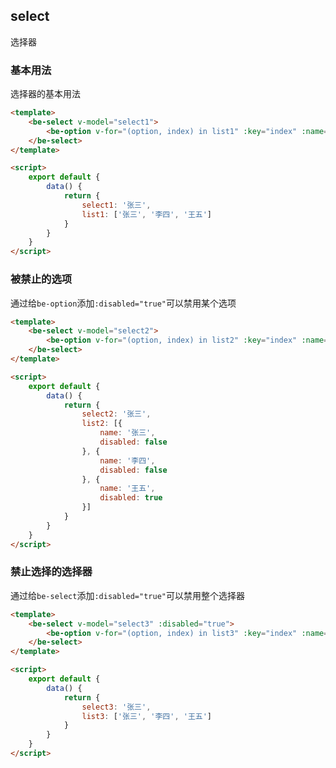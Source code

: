 ## select

选择器

### 基本用法

选择器的基本用法

``` html
<template>
	<be-select v-model="select1">
		<be-option v-for="(option, index) in list1" :key="index" :name="option"></be-option>
	</be-select>
</template>

<script>
	export default {
		data() {
			return {
				select1: '张三',
				list1: ['张三', '李四', '王五']
			}
		}
	}
</script>
```

### 被禁止的选项

通过给`be-option`添加`:disabled="true"`可以禁用某个选项

``` html
<template>
	<be-select v-model="select2">
		<be-option v-for="(option, index) in list2" :key="index" :name="option.name" :disabled="option.disabled"></be-option>
	</be-select>
</template>

<script>
	export default {
		data() {
			return {
				select2: '张三',
				list2: [{
					name: '张三',
					disabled: false
				}, {
					name: '李四',
					disabled: false
				}, {
					name: '王五',
					disabled: true
				}]
			}
		}
	}
</script>
```

### 禁止选择的选择器

通过给`be-select`添加`:disabled="true"`可以禁用整个选择器

``` html
<template>
	<be-select v-model="select3" :disabled="true">
		<be-option v-for="(option, index) in list3" :key="index" :name="option"></be-option>
	</be-select>
</template>

<script>
	export default {
		data() {
			return {
				select3: '张三',
				list3: ['张三', '李四', '王五']
			}
		}
	}
</script>
```
